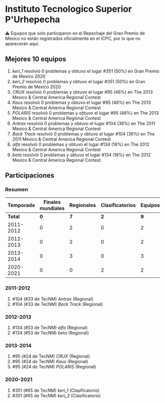 # Instituto Tecnologico Superior P'Urhepecha

:warning: Equipos que solo participaron en el Repechaje del Gran Premio de México no están registrados oficialmente en el ICPC, por lo que no aparecerán aquí.

## Mejores 10 equipos

1. _keri_1_ resolvió 0 problemas y obtuvo el lugar #351 (50%) en Gran Premio de Mexico 2020
1. _keri_2_ resolvió 0 problemas y obtuvo el lugar #351 (50%) en Gran Premio de Mexico 2020
1. _CRUX_ resolvió 0 problemas y obtuvo el lugar #95 (46%) en The 2013 Mexico & Central America Regional Contest
1. _Kaus_ resolvió 0 problemas y obtuvo el lugar #95 (46%) en The 2013 Mexico & Central America Regional Contest
1. _POLARIS_ resolvió 0 problemas y obtuvo el lugar #95 (46%) en The 2013 Mexico & Central America Regional Contest
1. _Antrax_ resolvió 0 problemas y obtuvo el lugar #104 (36%) en The 2011 Mexico & Central America Regional Contest
1. _Back Track_ resolvió 0 problemas y obtuvo el lugar #104 (36%) en The 2011 Mexico & Central America Regional Contest
1. _alfa_ resolvió 0 problemas y obtuvo el lugar #134 (18%) en The 2012 Mexico & Central America Regional Contest
1. _beta_ resolvió 0 problemas y obtuvo el lugar #134 (18%) en The 2012 Mexico & Central America Regional Contest

## Participaciones

### Resumen

| Temporada | Finales mundiales | Regionales | Clasificatorios | Equipos |
| --- | --- | --- | --- | --- |
| **Total** | **0** | **7** | **2** | **9** |
| 2011-2012 | 0 | 2 | 0 | 2 |
| 2012-2013 | 0 | 2 | 0 | 2 |
| 2013-2014 | 0 | 3 | 0 | 3 |
| 2020-2021 | 0 | 0 | 2 | 2 |

### 2011-2012

1. #104 (#33 de TecNM) _Antrax_ (Regional)
1. #104 (#33 de TecNM) _Back Track_ (Regional)

### 2012-2013

1. #134 (#53 de TecNM) _alfa_ (Regional)
1. #134 (#53 de TecNM) _beta_ (Regional)

### 2013-2014

1. #95 (#24 de TecNM) _CRUX_ (Regional)
1. #95 (#24 de TecNM) _Kaus_ (Regional)
1. #95 (#24 de TecNM) _POLARIS_ (Regional)

### 2020-2021

1. #351 (#65 de TecNM) _keri_1_ (Clasificatorio)
1. #351 (#65 de TecNM) _keri_2_ (Clasificatorio)



